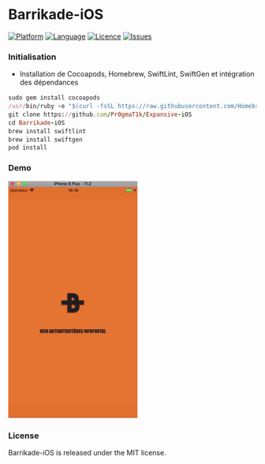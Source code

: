 Barrikade-iOS
===========

[![Platform](http://img.shields.io/badge/platform-iOS-blue.svg?style=flat)](https://developer.apple.com/iphone/index.action)
[![Language](http://img.shields.io/badge/language-Swift-brightgreen.svg?style=flat)](https://developer.apple.com/swift)
[![Licence](https://img.shields.io/cocoapods/l/AFNetworking.svg)]()
[![Issues](https://img.shields.io/github/issues/Pr0gmaT1k/Barrikade-iOS.svg?style=flat)](https://github.com/dekatotoro/SlideMenuControllerSwift/issues?state=open)


### Initialisation

* Installation de Cocoapods, Homebrew, SwiftLint, SwiftGen et intégration des dépendances
```ruby
sudo gem install cocoapods
/usr/bin/ruby -e "$(curl -fsSL https://raw.githubusercontent.com/Homebrew/install/master/install)"
git clone https://github.com/Pr0gmaT1k/Expansive-iOS
cd Barrikade-iOS
brew install swiftlint
brew install swiftgen
pod install
```

### Demo
![Demo](https://raw.githubusercontent.com/Pr0gmaT1k/Barrikade-iOS/master/Presentation.gif)

### License

Barrikade-iOS is released under the MIT license.
